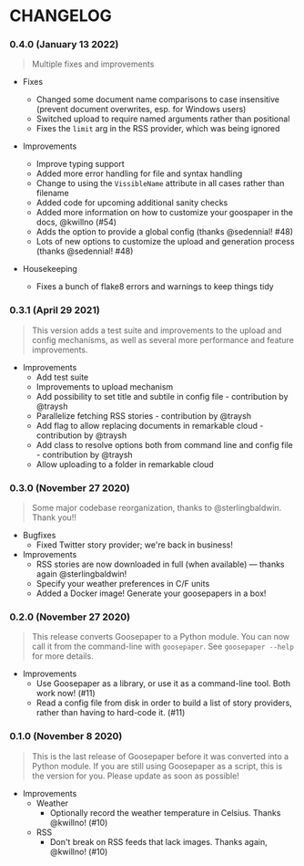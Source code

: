# CHANGELOG

### **0.4.0** (January 13 2022)

> Multiple fixes and improvements

-   Fixes

    -   Changed some document name comparisons to case insensitive (prevent document overwrites, esp. for Windows users)
    -   Switched upload to require named arguments rather than positional
    -   Fixes the `limit` arg in the RSS provider, which was being ignored

-   Improvements

    -   Improve typing support
    -   Added more error handling for file and syntax handling
    -   Change to using the `VissibleName` attribute in all cases rather than filename
    -   Added code for upcoming additional sanity checks
    -   Added more information on how to customize your goospaper in the docs, @kwillno (#54)
    -   Adds the option to provide a global config (thanks @sedennial! #48)
    -   Lots of new options to customize the upload and generation process (thanks @sedennial! #48)

-   Housekeeping

    -   Fixes a bunch of flake8 errors and warnings to keep things tidy

### **0.3.1** (April 29 2021)

> This version adds a test suite and improvements to the upload and config mechanisms, as well as several more performance and feature improvements.

-   Improvements
    -   Add test suite
    -   Improvements to upload mechanism
    -   Add possibility to set title and subtile in config file - contribution by @traysh
    -   Parallelize fetching RSS stories - contribution by @traysh
    -   Add flag to allow replacing documents in remarkable cloud - contribution by @traysh
    -   Add class to resolve options both from command line and config file - contribution by @traysh
    -   Allow uploading to a folder in remarkable cloud

### **0.3.0** (November 27 2020)

> Some major codebase reorganization, thanks to @sterlingbaldwin. Thank you!!

-   Bugfixes
    -   Fixed Twitter story provider; we're back in business!
-   Improvements
    -   RSS stories are now downloaded in full (when available) — thanks again @sterlingbaldwin!
    -   Specify your weather preferences in C/F units
    -   Added a Docker image! Generate your goosepapers in a box!

### **0.2.0** (November 27 2020)

> This release converts Goosepaper to a Python module. You can now call it from the command-line with `goosepaper`. See `goosepaper --help` for more details.

-   Improvements
    -   Use Goosepaper as a library, or use it as a command-line tool. Both work now! (#11)
    -   Read a config file from disk in order to build a list of story providers, rather than having to hard-code it. (#11)

### **0.1.0** (November 8 2020)

> This is the last release of Goosepaper before it was converted into a Python module. If you are still using Goosepaper as a script, this is the version for you. Please update as soon as possible!

-   Improvements
    -   Weather
        -   Optionally record the weather temperature in Celsius. Thanks @kwillno! (#10)
    -   RSS
        -   Don't break on RSS feeds that lack images. Thanks again, @kwillno! (#10)
